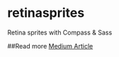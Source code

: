 retinasprites
=============

Retina sprites with Compass &amp; Sass


##Read more
[Medium Article](https://medium.com/@aflorescu/5e667cdeec3f)